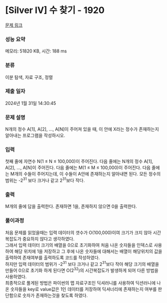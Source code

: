 # [Silver IV] 수 찾기 - 1920 

[문제 링크](https://www.acmicpc.net/problem/1920) 

### 성능 요약

메모리: 51820 KB, 시간: 188 ms

### 분류

이분 탐색, 자료 구조, 정렬

### 제출 일자

2024년 1월 31일 14:30:45

### 문제 설명

<p>N개의 정수 A[1], A[2], …, A[N]이 주어져 있을 때, 이 안에 X라는 정수가 존재하는지 알아내는 프로그램을 작성하시오.</p>

### 입력 

 <p>첫째 줄에 자연수 N(1 ≤ N ≤ 100,000)이 주어진다. 다음 줄에는 N개의 정수 A[1], A[2], …, A[N]이 주어진다. 다음 줄에는 M(1 ≤ M ≤ 100,000)이 주어진다. 다음 줄에는 M개의 수들이 주어지는데, 이 수들이 A안에 존재하는지 알아내면 된다. 모든 정수의 범위는 -2<sup>31</sup> 보다 크거나 같고 2<sup>31</sup>보다 작다.</p>

### 출력 

 <p>M개의 줄에 답을 출력한다. 존재하면 1을, 존재하지 않으면 0을 출력한다.</p>

### 풀이과정
처음 문제를 읽었을때는 입력 데이터의 갯수가 O(100,000)이여 크기가 크지 않아 시간복잡도가 중요하지 않다고 생각하였다.<br> 
그래서 입력 데이터 크기의 배열을 0으로 초기화하여 처음 나온 숫자들을 인덱스로 사용하여 해당 위치에 1을 저장하고 그 후에 나온 숫자들에 대해서는 배열이 해당위치의 값을 출력하여 존재여부를 출력하도록 코드를 작성하였다.<br> 
하지만 입력 데이터의 범위가 -2<sup>31</sup> 보다 크거나 같고 2<sup>31</sup>보다 작아 해당 크기의 배열을 만들어 0으로 초기화 하게 된다면 O(2<sup>32</sup>)의 시간복잡도가 발생하게 되어 다른 방법을 사용하였다.<br>
최종적으로 풀게된 방법은 파이썬의 맵 자료구조인 딕셔러니를 사용하여 딕션러니에 나온 숫자들을 key로 value값은 1인 데이터를 저장하여 딕셔너리에 존재하는지 여부를 판단함으로 숫자가 존재하는것을 찾도록 하였다. 